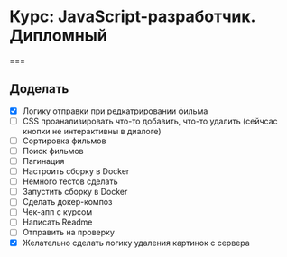 # Курс: JavaScript-разработчик. Дипломный

===

## Доделать

-   [x] Логику отправки при редкатрировании фильма
-   [ ] CSS проанализировать что-то добавить, что-то удалить (сейчсас кнопки не интерактивны в диалоге)
-   [ ] Сортировка фильмов
-   [ ] Поиск фильмов
-   [ ] Пагинация
-   [ ] Настроить сборку в Docker
-   [ ] Немного тестов сделать
-   [ ] Запустить сборку в Docker
-   [ ] Сделать докер-композ
-   [ ] Чек-апп с курсом
-   [ ] Написать Readme
-   [ ] Отправить на проверку
-   [x] Желательно сделать логику удаления картинок с сервера
